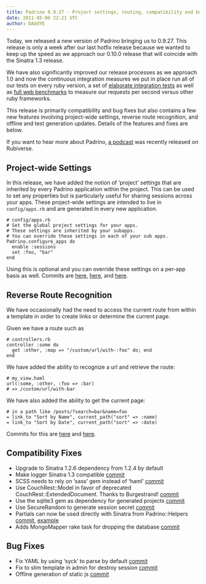 ```yaml
---
title: Padrino 0.9.27 - Project settings, routing, compatibility and bug fixes
date: 2011-05-06 22:21 UTC
author: DAddYE
---
```


Today, we released a new version of Padrino bringing us to 0.9.27. This release is only a week after our last hotfix release because we wanted to keep up the speed as we approach our 0.10.0 release that will coincide with the Sinatra 1.3 release.

We have also significantly improved our release processes as we approach 1.0 and now the continuous integration measures we put in place run all of our tests on every ruby version, a set of [elaborate integration tests](https://github.com/padrino/padrino-integration) as well as [full web benchmarks](https://github.com/DAddYE/web-frameworks-benchmark/tree/more_advanced) to measure our requests per second versus other ruby frameworks.

This release is primarily compatibility and bug fixes but also contains a few new features involving project-wide settings, reverse route recognition, and offline and test generation updates. Details of the features and fixes are below.

If you want to hear more about Padrino, [a podcast](http://rubiverse.com/podcasts/10-nathan-esquenazi-on-padrino) was recently released on Rubiverse.


## Project-wide Settings

In this release, we have added the notion of ‘project’ settings that are inherited by every Padrino application within the project. This can be used to set any properties but is particularly useful for sharing sessions across your apps. These project-wide settings are intended to live in `config/apps.rb` and are generated in every new application.

    # config/apps.rb
    # Set the global project settings for your apps.
    # These settings are inherited by your subapps.
    # You can override these settings in each of your sub apps.
    Padrino.configure_apps do
      enable :sessions
      set :foo, "bar"
    end

Using this is optional and you can override these settings on a per-app basis as well. Commits are [here](https://github.com/padrino/padrino-framework/commit/3b04e489ff7477ab28fbca2ded503f3efdde77f3), [here](https://github.com/padrino/padrino-framework/commit/0825b6bf9ae337f5860a3a3cfe5662b646927f03), and [here](https://github.com/padrino/padrino-framework/commit/99033a8a368eb9942daf6b5af174857bd38948e6).

## Reverse Route Recognition

We have occasionally had the need to access the current route from within a template in order to create links or determine the current page.

Given we have a route such as

    # controllers.rb
    controller :some do
      get :other, :map => "/custom/url/with-:foo" do; end
    end

We have added the ability to recognize a url and retrieve the route:

    # my_view.haml
    url(:some, :other, :foo => :bar)
    # => /custom/url/with-bar

We have also added the ability to get the current page:

    # in a path like /posts/?search=bar&name=foo
    = link_to "Sort by Name", current_path("sort" => :name)
    = link_to "Sort by Date", current_path("sort" => :date)

Commits for this are [here](https://github.com/padrino/padrino-framework/commit/c0b23620e08917928fd445b27575ddae3fbfb494) and [here](https://github.com/padrino/padrino-framework/commit/221ae9f53fd3e9603c9acf2d22f18b08b3d00ba6).

## Compatibility Fixes

-   Upgrade to Sinatra 1.2.6 dependency from 1.2.4 by default
-   Make logger Sinatra 1.3 compatible [commit](https://github.com/padrino/padrino-framework/commit/1ea322e3c74d2c15fac1a67d208670f544984d9b)
-   SCSS needs to rely on ‘sass’ gem instead of ‘haml’ [commit](https://github.com/padrino/padrino-framework/commit/a7758e62e6acdb4cd6f5e00d89595d79f4b01607)
-   Use CouchRest::Model in favor of deprecated CouchRest::ExtendedDocument. Thanks to Burgestrand! [commit](https://github.com/padrino/padrino-framework/commit/8fc910e7fa6dbf41f06cb5a14d97a8988ad6d699)
-   Use the sqlite3 gem as dependency for generated projects [commit](https://github.com/padrino/padrino-framework/commit/8e7ea0081a68bc0ffedc186f62c131835d17124d)
-   Use SecureRandom to generate session secret [commit](https://github.com/padrino/padrino-framework/commit/7770883d3b486342070eb159ab57ffda0f7206e5)
-   Partials can now be used directly with Sinatra from Padrino::Helpers [commit](https://github.com/padrino/padrino-framework/commit/0507fe3910beea2bf268d9ca746349099c35415a), [example](https://gist.github.com/956825)
-   Adds MongoMapper rake task for dropping the database [commit](https://github.com/padrino/padrino-framework/commit/0a9eaae1d3aff47954836bebcd5ae21f74c9a7b2)

## Bug Fixes

-   Fix YAML by using ‘syck’ to parse by default [commit](https://github.com/padrino/padrino-framework/commit/a3bc92488b96bc34c3ab6d34498c5ebdeef006b0)
-   Fix to slim template in admin for destroy session [commit](https://github.com/padrino/padrino-framework/commit/5ebf0292ca8a974910d587a7b5c2a0203eac56a6)
-   Offline generation of static js [commit](https://github.com/padrino/padrino-framework/commit/e2069fe19cc5c02ee27620157eedd519555adcb9)
